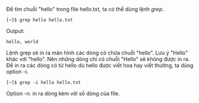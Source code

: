 Để tìm chuỗi "hello" trong file hello.txt, ta có thể dùng lệnh _grep_.

```
[~]$ grep hello hello.txt
```

Output:

```
hello, world
```

Lệnh grep sẽ in ra màn hình các dòng có chứa chuỗi "hello". Lưu ý "Hello" khác với "hello". Nên những dòng chỉ có chuỗi "Hello" sẽ không được in ra. Để in ra các dòng có từ hello dù hello được viết hoa hay viết thường, ta dùng option -i.

```
[~]$ grep -i hello hello.txt
```

Option -n: in ra dòng kèm với số dòng của file.


